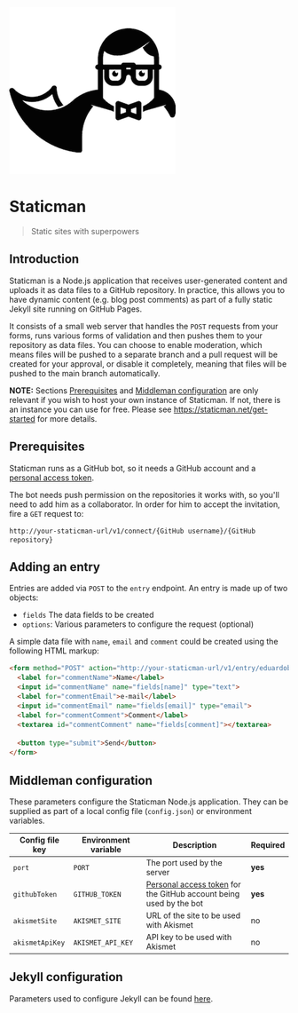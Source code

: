 <img src="logo.png" width="300">

# Staticman

> Static sites with superpowers

## Introduction

Staticman is a Node.js application that receives user-generated content and uploads it as data files to a GitHub repository. In practice, this allows you to have dynamic content (e.g. blog post comments) as part of a fully static Jekyll site running on GitHub Pages.

It consists of a small web server that handles the `POST` requests from your forms, runs various forms of validation and then pushes them to your repository as data files. You can choose to enable moderation, which means files will be pushed to a separate branch and a pull request will be created for your approval, or disable it completely, meaning that files will be pushed to the main branch automatically.

**NOTE:** Sections [Prerequisites](#prerequisites) and [Middleman configuration](#middleman-configuration) are only relevant if you wish to host your own instance of Staticman. If not, there is an instance you can use for free. Please see  https://staticman.net/get-started for more details.

## Prerequisites

Staticman runs as a GitHub bot, so it needs a GitHub account and a [personal access token](https://help.github.com/articles/creating-an-access-token-for-command-line-use/).

The bot needs push permission on the repositories it works with, so you'll need to add him as a collaborator. In order for him to accept the invitation, fire a `GET` request to:

```
http://your-staticman-url/v1/connect/{GitHub username}/{GitHub repository}
```

## Adding an entry

Entries are added via `POST` to the `entry` endpoint. An entry is made up of two objects:

- `fields` The data fields to be created
- `options`: Various parameters to configure the request (optional)

A simple data file with `name`, `email` and `comment` could be created using the following HTML markup:

```html
<form method="POST" action="http://your-staticman-url/v1/entry/eduardoboucas/my-site-repo/gh-pages">
  <label for="commentName">Name</label>
  <input id="commentName" name="fields[name]" type="text">
  <label for="commentEmail">e-mail</label>
  <input id="commentEmail" name="fields[email]" type="email">
  <label for="commentComment">Comment</label>
  <textarea id="commentComment" name="fields[comment]"></textarea>
  
  <button type="submit">Send</button>
</form>
```

## Middleman configuration

These parameters configure the Staticman Node.js application. They can be supplied as part of a local config file (`config.json`) or environment variables.

| Config file key | Environment variable | Description | Required |
|-----------------|----------------------|-------------------------------------------------------------------------------------------------------------------------------------------------------|----------|
| `port` | `PORT` | The port used by the server | **yes** |
| `githubToken` | `GITHUB_TOKEN` | [Personal access token](https://help.github.com/articles/creating-an-access-token-for-command-line-use/) for the GitHub account being used by the bot | **yes** |
| `akismetSite` | `AKISMET_SITE` | URL of the site to be used with Akismet | no |
| `akismetApiKey` | `AKISMET_API_KEY` | API key to be used with Akismet | no |

## Jekyll configuration

Parameters used to configure Jekyll can be found [here](https://staticman.net/docs/configuration).
